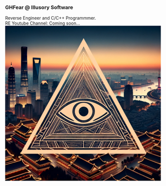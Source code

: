 ### GHFear @ Illusory Software
Reverse Engineer and C/C++ Programmmer. <br>
RE Youtube Channel: Coming soon... <br>
![GitHub Logo](https://github.com/GHFear/GHFear/blob/main/github_logo.png)

